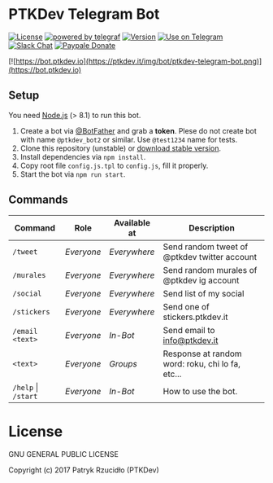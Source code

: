 # PTKDev Telegram Bot
[![License](https://img.shields.io/badge/license-GLPv3-brightgreen.svg)]()
[![powered by telegraf](https://img.shields.io/badge/powered%20by-telegraf-46aef7.svg)](https://github.com/telegraf/telegraf)
[![Version](https://img.shields.io/badge/version-v0.2%20BETA-lightgrey.svg)]()
[![Use on Telegram](https://img.shields.io/badge/try%20bot%20on-Telegram-blue.svg)](https://bot.ptkdev.io)
[![Slack Chat](https://img.shields.io/badge/chat%20on-Slack-orange.svg)](https://slack.ptkdev.io)
[![Paypale Donate](https://img.shields.io/badge/donate-PayPal-red.svg)](https://paypal.me/ptkdev)

[![https://bot.ptkdev.io](https://ptkdev.it/img/bot/ptkdev-telegram-bot.png)](https://bot.ptkdev.io)

## Setup
You need [Node.js](https://nodejs.org/) (> 8.1) to run this bot.

1. Create a bot via [@BotFather](https://t.me/BotFather) and grab a **token**. Plese do not create bot with name `@ptkdev_bot2` or similar. Use `@test1234` name for tests.
2. Clone this repository (unstable) or [download stable version](https://github.com/ptkdev/ptkdev-telegram-bot/releases).
3. Install dependencies via `npm install`.
4. Copy root file `config.js.tpl` to `config.js`, fill it properly.
5. Start the bot via `npm run start`.

## Commands
Command                 | Role       | Available at | Description
----------------------- | ---------- | ------------ | -----------------
`/tweet`                | _Everyone_ | _Everywhere_ | Send random tweet of @ptkdev twitter account
`/murales`              | _Everyone_ | _Everywhere_ | Send random murales of @ptkdev ig account
`/social`               | _Everyone_ | _Everywhere_ | Send list of my social
`/stickers`             | _Everyone_ | _Everywhere_ | Send one of stickers.ptkdev.it
`/email <text>`         | _Everyone_ | _In-Bot_     | Send email to info@ptkdev.it
`<text>`                | _Everyone_ | _Groups_     | Response at random word: roku, chi lo fa, etc...
`/help` \| `/start`     | _Everyone_ | _In-Bot_     | How to use the bot.

# License

GNU GENERAL PUBLIC LICENSE

Copyright (c) 2017 Patryk Rzucidło (PTKDev)
